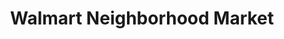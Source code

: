 ---
title: "Walmart Neighborhood Market"
url: /virginia-beach/walmart-neighborhood-market/
shop: supermarket
---